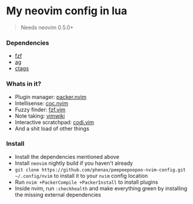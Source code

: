 # My neovim config in lua

> Needs neovim 0.5.0+

### Dependencies
  * [fzf](https://github.com/junegunn/fzf)
  * [ag](https://github.com/ggreer/the_silver_searcher)
  * [ctags](https://ctags.io/)

### Whats in it?
  * Plugin manager: [packer.nvim](https://github.com/wbthomason/packer.nvim)
  * Intellisense: [coc.nvim](https://github.com/neoclide/coc.nvim)
  * Fuzzy finder: [fzf.vim](https://github.com/junegunn/fzf.vim)
  * Note taking: [vimwiki](https://github.com/vimwiki/vimwiki)
  * Interactive scratchpad: [codi.vim](https://github.com/metakirby5/codi.vim)
  * And a shit load of other things

### Install
  * Install the dependencies mentioned above
  * Install `neovim` nightly build if you haven't already
  * `git clone https://github.com/phenax/peepeepoopoo-nvim-config.git ~/.config/nvim` to install it to your `nvim` config location
  * Run `nvim +PackerCompile +PackerInstall` to install plugins
  * Inside nvim, run `:checkhealth` and make everything green by installing the missing external dependencies

